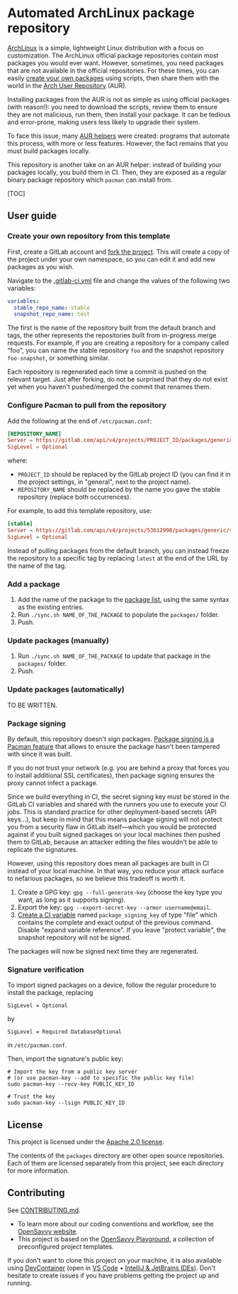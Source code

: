 # Automated ArchLinux package repository

[ArchLinux](https://archlinux.org/) is a simple, lightweight Linux distribution with a focus on customization. The ArchLinux official package repositories contain most packages you would ever want.  However, sometimes, you need packages that are not available in the official repositories. For these times, you can easily [create your own packages](https://wiki.archlinux.org/title/creating_packages) using scripts, then share them with the world in the [Arch User Repository](https://wiki.archlinux.org/title/Arch_User_Repository) (AUR).

Installing packages from the AUR is not as simple as using official packages (with reason!): you need to download the scripts, review them to ensure they are not malicious, run them, then install your package. It can be tedious and error-prone, making users less likely to upgrade their system.

To face this issue, many [AUR helpers](https://wiki.archlinux.org/title/AUR_helpers) were created: programs that automate this process, with more or less features. However, the fact remains that you must build packages locally.

This repository is another take on an AUR helper: instead of building your packages locally, you build them in CI. Then, they are exposed as a regular binary package repository which `pacman` can install from.

[TOC]

## User guide

### Create your own repository from this template

First, create a GitLab account and [fork the project](https://gitlab.com/opensavvy/system/aur-template/-/forks/new).
This will create a copy of the project under your own namespace, so you can edit it and add new packages as you wish.

Navigate to the [.gitlab-ci.yml](.gitlab-ci.yml) file and change the values of the following two variables:
```yaml
variables:
  stable_repo_name: stable
  snapshot_repo_name: test
```
The first is the name of the repository built from the default branch and tags, the other represents the repositories built from in-progress merge requests. For example, if you are creating a repository for a company called "foo", you can name the stable repository `foo` and the snapshot repository `foo-snapshot`, or something similar.

Each repository is regenerated each time a commit is pushed on the relevant target. Just after forking, do not be surprised that they do not exist yet when you haven't pushed/merged the commit that renames them.

### Configure Pacman to pull from the repository

Add the following at the end of `/etc/pacman.conf`:
```conf 
[REPOSITORY_NAME]
Server = https://gitlab.com/api/v4/projects/PROJECT_ID/packages/generic/REPOSITORY_NAME/latest/
SigLevel = Optional
```
where:
- `PROJECT_ID` should be replaced by the GitLab project ID (you can find it in the project settings, in "general", next to the project name).
- `REPOSITORY_NAME` should be replaced by the name you gave the stable repository (replace both occurrences).

For example, to add this template repository, use:
```conf
[stable]
Server = https://gitlab.com/api/v4/projects/53612998/packages/generic/stable/latest/
SigLevel = Optional
```

Instead of pulling packages from the default branch, you can instead freeze the repository to a specific tag by replacing `latest` at the end of the URL by the name of the tag.

### Add a package

1. Add the name of the package to the [package list](list.yml), using the same syntax as the existing entries. 
2. Run `./sync.sh NAME_OF_THE_PACKAGE` to populate the `packages/` folder.
3. Push.

### Update packages (manually)

1. Run `./sync.sh NAME_OF_THE_PACKAGE` to update that package in the `packages/` folder. 
2. Push.

### Update packages (automatically)

TO BE WRITTEN.

### Package signing

By default, this repository doesn't sign packages. [Package signing is a Pacman feature](https://man.archlinux.org/man/pacman.conf.5#PACKAGE_AND_DATABASE_SIGNATURE_CHECKING) that allows to ensure the package hasn't been tampered with since it was built.

If you do not trust your network (e.g. you are behind a proxy that forces you to install additional SSL certificates), then package signing ensures the proxy cannot infect a package.

Since we build everything in CI, the secret signing key must be stored in the GitLab CI variables and shared with the runners you use to execute your CI jobs. This is standard practice for other deployment-based secrets (API keys…), but keep in mind that this means package signing will not protect you from a security flaw in GitLab itself—which you would be protected against if you built signed packages on your local machines then pushed them to GitLab, because an attacker editing the files wouldn't be able to replicate the signatures.

However, using this repository does mean all packages are built in CI instead of your local machine. In that way, you reduce your attack surface to nefarious packages, so we believe this tradeoff is worth it.

1. Create a GPG key: `gpg --full-generate-key` (choose the key type you want, as long as it supports signing).
2. Export the key: `gpg --export-secret-key --armor username@email`.
3. [Create a CI variable](https://docs.gitlab.com/ee/ci/variables/#define-a-cicd-variable-in-the-ui) named `package_signing_key` of type "file" which contains the complete and exact output of the previous command. Disable "expand variable reference". If you leave "protect variable", the snapshot repository will not be signed.

The packages will now be signed next time they are regenerated.

### Signature verification

To import signed packages on a device, follow the regular procedure to install the package, replacing
```text
SigLevel = Optional
```
by
```text
SigLevel = Required DatabaseOptional
```
in `/etc/pacman.conf`.

Then, import the signature's public key:
```shell
# Import the key from a public key server
# (or use pacman-key --add to specific the public key file)
sudo pacman-key --recv-key PUBLIC_KEY_ID

# Trust the key
sudo pacman-key --lsign PUBLIC_KEY_ID
```

## License

This project is licensed under the [Apache 2.0 license](LICENSE).

The contents of the `packages` directory are other open source repositories. Each of them are licensed separately from this project, see each directory for more information.

## Contributing

See [CONTRIBUTING.md](CONTRIBUTING.md).
- To learn more about our coding conventions and workflow, see the [OpenSavvy website](https://opensavvy.dev/open-source/index.html).
- This project is based on the [OpenSavvy Playground](docs/playground/README.md), a collection of preconfigured project templates.

If you don't want to clone this project on your machine, it is also available using [DevContainer](https://containers.dev/) (open in [VS Code](https://code.visualstudio.com/docs/devcontainers/containers) • [IntelliJ & JetBrains IDEs](https://www.jetbrains.com/help/idea/connect-to-devcontainer.html)). Don't hesitate to create issues if you have problems getting the project up and running.
